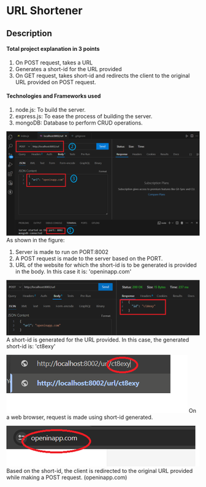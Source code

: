 # URL Shortener

## Description
#### Total project explanation in 3 points
1. On POST request, takes a URL
2. Generates a short-id for the URL provided
3. On GET request, takes short-id and redirects the client to the original URL provided on POST request.

#### Technologies and Frameworks used
1. node.js: To build the server.
2. express.js: To ease the process of building the server.
3. mongoDB: Database to perform CRUD operations.


![1](./images/1.png)
As shown in the figure:
  1. Server is made to run on PORT:8002
  2. A POST request is made to the server based on the PORT.
  3. URL of the website for which the short-id is to be generated is provided in the body. In this case it is:  'openinapp.com'

![2](./images/2.png)
A short-id is generated for the URL provided. In this case, the generated short-id is:  'ct8exy'

![3](./images/3.png)
On a web browser, request is made using short-id generated.

![4](./images/4.png)
Based on the short-id, the client is redirected to the original URL provided while making a POST request. (openinapp.com)

